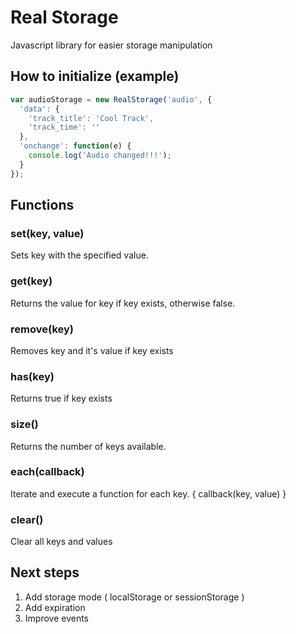 # Real Storage
Javascript library for easier storage manipulation

## How to initialize (example)
```javascript
var audioStorage = new RealStorage('audio', {
  'data': {
    'track_title': 'Cool Track',
    'track_time': ''
  },
  'onchange': function(e) {
    console.log('Audio changed!!!');
  }
});
```

## Functions

### set(key, value)

Sets key with the specified value.

### get(key)

Returns the value for key if key exists, otherwise false.

### remove(key)

Removes key and it's value if key exists

### has(key)

Returns true if key exists

### size()

Returns the number of keys available.

### each(callback)

Iterate and execute a function for each key. { callback(key, value) }

### clear()

Clear all keys and values

## Next steps

1) Add storage mode ( localStorage or sessionStorage )
2) Add expiration
3) Improve events
